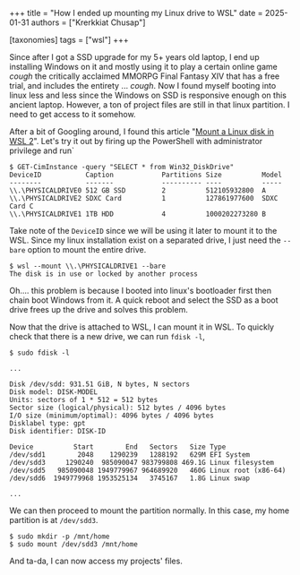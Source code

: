 +++
title = "How I ended up mounting my Linux drive to WSL"
date = 2025-01-31
authors = ["Krerkkiat Chusap"]

[taxonomies]
tags = ["wsl"]
+++

Since after I got a SSD upgrade for my 5+ years old laptop, I end up installing Windows
on it and mostly using it to play a certain online game *cough* the critically acclaimed MMORPG Final Fantasy XIV that has a free trial, and includes the entirety ... *cough*. Now I found
myself booting into linux less and less since the Windows on SSD is responsive enough
on this ancient laptop. However, a ton of project files are still in that linux partition.
I need to get access to it somehow.

After a bit of Googling around, I found this article "[Mount a Linux disk in WSL 2](https://learn.microsoft.com/en-us/windows/wsl/wsl2-mount-disk)". Let's try it out by firing up the PowerShell with administrator privilege and run`

```
$ GET-CimInstance -query "SELECT * from Win32_DiskDrive"
DeviceID           Caption            Partitions Size          Model
--------           -------            ---------- ----          -----
\\.\PHYSICALDRIVE0 512 GB SSD         2          512105932800  A
\\.\PHYSICALDRIVE2 SDXC Card          1          127861977600  SDXC Card C
\\.\PHYSICALDRIVE1 1TB HDD            4          1000202273280 B
```

Take note of the `DeviceID` since we will be using it later to mount it to the WSL. Since my linux installation exist
on a separated drive, I just need the `--bare` option to mount the entire drive.

```
$ wsl --mount \\.\PHYSICALDRIVE1 --bare
The disk is in use or locked by another process
```

Oh.... this problem is because I booted into linux's bootloader first then chain boot Windows from it. A quick reboot
and select the SSD as a boot drive frees up the drive and solves this problem.

Now that the drive is attached to WSL, I can mount it in WSL. To quickly check that there is a new drive, we can run `fdisk -l`,

```
$ sudo fdisk -l

...

Disk /dev/sdd: 931.51 GiB, N bytes, N sectors
Disk model: DISK-MODEL
Units: sectors of 1 * 512 = 512 bytes
Sector size (logical/physical): 512 bytes / 4096 bytes
I/O size (minimum/optimal): 4096 bytes / 4096 bytes
Disklabel type: gpt
Disk identifier: DISK-ID

Device          Start        End   Sectors   Size Type
/dev/sdd1        2048    1290239   1288192   629M EFI System
/dev/sdd3     1290240  985090047 983799808 469.1G Linux filesystem
/dev/sdd5   985090048 1949779967 964689920   460G Linux root (x86-64)
/dev/sdd6  1949779968 1953525134   3745167   1.8G Linux swap

...
```

We can then proceed to mount the partition normally. In this case, my home partition is at `/dev/sdd3`.

```
$ sudo mkdir -p /mnt/home
$ sudo mount /dev/sdd3 /mnt/home
```

And ta-da, I can now access my projects' files.
